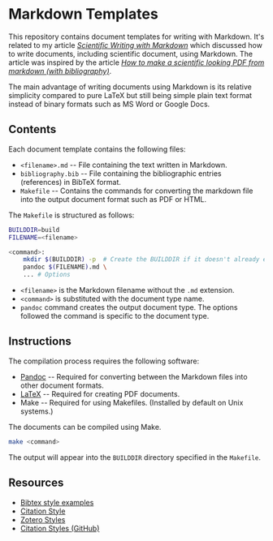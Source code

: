 # Markdown Templates
<!-- TODO: image: editor <-> document -->

This repository contains document templates for writing with Markdown. It's related to my article [*Scientific Writing with Markdown*](https://jaantollander.com/2018-01-25-writing-markdown.html) which discussed how to write documents, including scientific document, using Markdown. The article was inspired by the article [*How to make a scientific looking PDF from markdown (with bibliography)*](https://gist.github.com/maxogden/97190db73ac19fc6c1d9beee1a6e4fc8).

The main advantage of writing documents using Markdown is its relative simplicity compared to pure LaTeX but still being simple plain text format instead of binary formats such as MS Word or Google Docs.


## Contents
Each document template contains the following files:

- `<filename>.md` -- File containing the text written in Markdown.
- `bibliography.bib` -- File containing the bibliographic entries (references) in BibTeX format.
- `Makefile` -- Contains the commands for converting the markdown file into the output document format such as PDF or HTML.

The `Makefile` is structured as follows:
```bash
BUILDDIR=build
FILENAME=<filename>

<command>:
    mkdir $(BUILDDIR) -p  # Create the BUILDDIR if it doesn't already exist.
    pandoc $(FILENAME).md \
    ... # Options
```

- `<filename>` is the Markdown filename without the `.md` extension.
- `<command>` is substituted with the document type name.
- `pandoc` command creates the output document type. The options followed the command is specific to the document type.


## Instructions
The compilation process requires the following software:

- [Pandoc](https://pandoc.org/) -- Required for converting between the Markdown files into other document formats.
- [LaTeX](https://www.latex-project.org/) -- Required for creating PDF documents.
- Make -- Required for using Makefiles. (Installed by default on Unix systems.)

The documents can be compiled using Make.
```bash
make <command>
```
The output will appear into the `BUILDDIR` directory specified in the `Makefile`.


## Resources
- [Bibtex style examples](https://verbosus.com/bibtex-style-examples.html)
- [Citation Style](http://citationstyles.org/)
- [Zotero Styles](https://www.zotero.org/styles)
- [Citation Styles (GitHub)](https://github.com/citation-style-language/styles)
